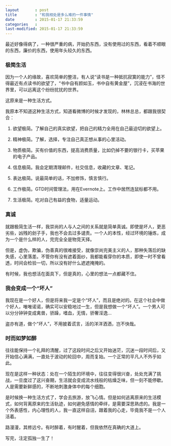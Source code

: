 ```yaml
---
layout       : post
title        : "和我相处是多么难的一件事情"
date         : 2015-01-17 21:33:59
categories   : 
last-modified: 2015-01-17 21:33:59
---
```

最近好像得病了，一种很严重的病，开始扔东西，没有使用过的东西，看着不顺眼的东西，廉价的东西，使用年头较久的东西。

### 极简生活

因为一个人的缘故，喜欢简单的整洁，有人说“读书是一种抵抗寂寞的能力”，怪不得最近有点读书的欲望了，“书中自有颜如玉，书中自有黄金屋”，沉浸在书海的世界里，可以远离这个纷纷扰扰的世界。

这原来是一种生活方式。

我原本不知道这种生活方式，知道看微博的时候才发现的，林林总总，都跟我很契合：

1. 欲望极简。了解自己的真实欲望，把自己的精力全用在自己最迫切的欲望上。

2. 精神极简。了解，选择，专注自己真正想从事的心里活动。

3. 物质极简。买有价值的东西，提高消费质量，比如仍掉不要的银行卡，买苹果的电子产品。

4. 信息极简。我会定期清理邮件，社交信息，收藏的文章、笔记。

5. 表达极简。说最简单的话，不加修饰，慎言慎行。

6. 工作极简。GTD时间管理法，用在Evernote上。工作中居然连鼠标都不用。

7. 生活极简。吃对自己有益的食物，适量运动。

### 真诚

就跟极简生活一样，我崇尚的人与人之间的关系就是简单真诚。即使是坏人，更恶劣些，凶残的刽子手，我也不会去过多谴责。一个人的本性，经过环境的锤炼，成为一个是什么样的人，完完全全是物竞天择。

但是，虚伪，欺骗，伪善真的很难接受，就像崇尚完美主义的人，那种失落后的缺失感，心里落差。不管你有没有遮着面纱，我都能看穿你的本质，即使一时不曾看透，时间会检验一切，所以没有好什么遮遮掩掩的。

有时候，我也想活在面具下，但是真的，心里的想法一点都藏不住。


### 我会变成一个“坏人”

我现在是一个好人，但是将来我一定是个“坏人”，而且是绝对的。在这个社会中做个好人，唯唯诺诺，确实可以安稳地过一生，但是我想做一个“坏人”。一个男人可以分分钟钟变成禽兽，骄躁，嗜血，无情，骄奢淫逸...

盗亦有道，做个“坏人”，不用披着谎言，活的洋洋洒洒，岂不快哉。

### 时而如梦如醉

往往能保持一个礼拜的清醒，过了这段时间之后又开始迷茫，沉迷一段时间后，又开始信心满满，一直处于波动的轮回中，周而复始。一个正常的平凡人不外乎如此。

现在是这样一种状态：处在一个陌生的环境中，往往变得很兴奋，处处充满了挑战，一旦度过了这兴奋期，生活就会变成流水线般的枯燥乏味，但一刻不能停歇。人是需要新鲜感的，不断地刺激身体中的每个细胞。

是时候换一种生活方式了，学会去旅游，放飞心情。但是如何逃离原来的生活模式，如何背离原来的生活轨迹，如何避免感情的牵绊，是需要深思熟虑的。我是一个外表感性，内心理性的人，我一直这样自诩，跟着我的心走，毕竟我不是一个人活着。

路漫漫，其修远兮。有时醉着，有时醒着，但我依然在真确的大道上。

写完，注定孤独一生了！





